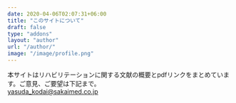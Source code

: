 ```yaml
---
date: 2020-04-06T02:07:31+06:00
title: "このサイトについて"
draft: false
type: "addons"
layout: "author"
url: "/author/"
image: "/image/profile.png"
---
```


本サイトはリハビリテーションに関する文献の概要とpdfリンクをまとめています。ご意見、ご要望は下記まで。<br>
yasuda_kodai@sakaimed.co.jp